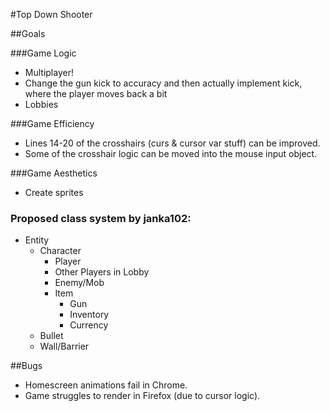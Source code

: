 #Top Down Shooter

##Goals

###Game Logic
- Multiplayer!
- Change the gun kick to accuracy and then actually implement kick, where the player moves back a bit
- Lobbies

###Game Efficiency
- Lines 14-20 of the crosshairs (curs & cursor var stuff) can be improved.
- Some of the crosshair logic can be moved into the mouse input object.

###Game Aesthetics
- Create sprites

### Proposed class system by janka102:
 - Entity
    - Character
        - Player
        - Other Players in Lobby
        - Enemy/Mob
	    - Item
	        - Gun
	        - Inventory
	        - Currency
    - Bullet
    - Wall/Barrier

##Bugs
- Homescreen animations fail in Chrome.
- Game struggles to render in Firefox (due to cursor logic).